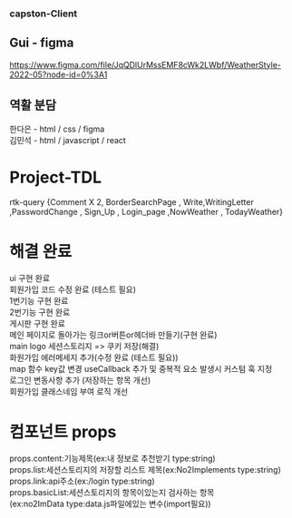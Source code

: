 ### capston-Client

## Gui - figma  
https://www.figma.com/file/JqQDlUrMssEMF8cWk2LWbf/WeatherStyle-2022-05?node-id=0%3A1

## 역활 분담    
한다은 - html / css / figma  
김민석 - html / javascript / react   

# Project-TDL     
rtk-query 
{Comment X 2, BorderSearchPage , Write,WritingLetter ,PasswordChange , Sign_Up , Login_page ,NowWeather , TodayWeather}  

# 해결 완료  
ui 구현 완료  
회원가입 코드 수정 완료 (테스트 필요)  
1번기능 구현 완료    
2번기능 구현 완료    
게시판 구현 완료       
메인 페이지로 돌아가는 링크or버튼or헤더바 만들기(구현 완료)    
main logo 세션스토리지 => 쿠키 저장(해결)    
화원가입 에러메세지 추가(수정 완료 (테스트 필요))      
map 함수 key값 변경 
useCallback 추가 및 중복적 요소 발생시 커스텀 훅 지정  
로그인 변동사항 추가 (저장하는 항목 개선)  
회원가입 클래스네임 부여 로직 개선     
 
# 컴포넌트 props   
props.content:기능제목(ex:내 정보로 추천받기 type:string)  
props.list:세션스토리지의 저장할 리스트 제목(ex:No2Implements type:string)  
props.link:api주소(ex:/login type:string)  
props.basicList:세션스토리지의 항목이있는지 검사하는 항목  
(ex:no2ImData type:data.js파일에있는 변수(import필요))    




